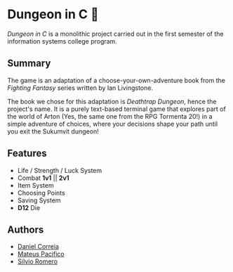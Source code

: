 # Dungeon in C 🏰

*Dungeon in C* is a monolithic project carried out in the first semester of the information systems college program.

## Summary

The game is an adaptation of a choose-your-own-adventure book from the *Fighting Fantasy* series written by Ian Livingstone.

The book we chose for this adaptation is *Deathtrap Dungeon*, hence the project's name. It is a purely text-based terminal game that explores part of the world of Arton (Yes, the same one from the RPG Tormenta 20!) in a simple adventure of choices, where your decisions shape your path until you exit the Sukumvit dungeon!

## Features

- Life / Strength / Luck System
- Combat **1v1** || **2v1**
- Item System
- Choosing Points
- Saving System
- **D12** Die

## Authors

- [Daniel Correia](https://www.github.com/octokatherine) 
- [Mateus Pacifico](https://github.com/OnlyMefius)
- [Silvio Romero](https://github.com/srfbr)
